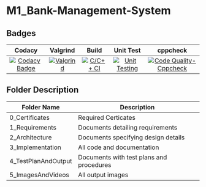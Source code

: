# M1_Bank-Management-System

## Badges


Codacy|Valgrind|Build|Unit Test|cppcheck|
|:--:|:--:|:--:|:--:|:--:|
[![Codacy Badge](https://app.codacy.com/project/badge/Grade/bfae1a22895c47a492bcbb8705a3fbe1)](https://www.codacy.com/gh/ri7aad/M1_Bank-Management-System/dashboard?utm_source=github.com&amp;utm_medium=referral&amp;utm_content=ri7aad/M1_Bank-Management-System&amp;utm_campaign=Badge_Grade)|[![Valgrind](https://github.com/ri7aad/M1_Bank-Management-System/actions/workflows/Valgrind.yml/badge.svg)](https://github.com/ri7aad/M1_Bank-Management-System/actions/workflows/Valgrind.yml)|[![C/C++ CI](https://github.com/ri7aad/M1_Bank-Management-System/actions/workflows/c-build.yml/badge.svg?branch=main)](https://github.com/ri7aad/M1_Bank-Management-System/actions/workflows/c-build.yml)|[![Unit Testing](https://github.com/ri7aad/M1_Bank-Management-System/actions/workflows/unit-test.yml/badge.svg)](https://github.com/ri7aad/M1_Bank-Management-System/actions/workflows/unit-test.yml)|[![Code Quality-Cppcheck](https://github.com/ri7aad/M1_Bank-Management-System/actions/workflows/cppcheck.yml/badge.svg)](https://github.com/ri7aad/M1_Bank-Management-System/actions/workflows/cppcheck.yml)




## Folder	Description
 Folder Name | Description
 ------------|---------------------------
0_Certificates  |Required Certicates
1_Requirements  |	Documents detailing requirements|
2_Architecture	|Documents specifying design details
3_Implementation	|All code and documentation
4_TestPlanAndOutput|	Documents with test plans and procedures
5_ImagesAndVideos|All output images
